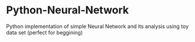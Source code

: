 # Python-Neural-Network
Python implementation of simple Neural Network and its analysis using toy data set (perfect for beggining)
